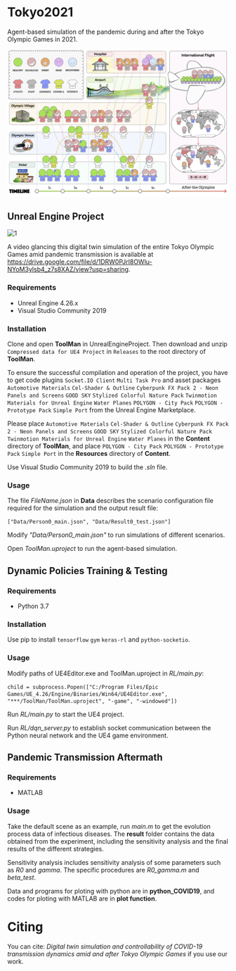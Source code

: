 # Tokyo2021
Agent-based simulation of the pandemic during and after the Tokyo Olympic Games in 2021.

![1](./Images/Fig1.jpg)

## Unreal Engine Project

![1](./Images/Tokyo.jpg)

A video glancing this digital twin simulation of the entire Tokyo Olympic Games amid pandemic transmission is available at https://drive.google.com/file/d/1DRW0PJrI8OWlu-NYoM3ylsb4_z7s8XAZ/view?usp=sharing.
### Requirements

* Unreal Engine 4.26.x
* Visual Studio Community 2019

### Installation

Clone and open **ToolMan** in UnrealEngineProject. Then download and unzip `Compressed data for UE4 Project` in `Releases` to the root directory of **ToolMan**.

To ensure the successful compilation and operation of the project, you have to get code plugins `Socket.IO Client`  `Multi Task Pro` and asset packages `Automotive Materials` `Cel-Shader & Outline` `Cyberpunk FX Pack 2 - Neon Panels and Screens` `GOOD SKY` `Stylized Colorful Nature Pack` `Twinmotion Materials for Unreal Engine` `Water Planes`  `POLYGON - City Pack` `POLYGON - Prototype Pack` `Simple Port` from the Unreal Engine Marketplace. 

Please place `Automotive Materials` `Cel-Shader & Outline` `Cyberpunk FX Pack 2 - Neon Panels and Screens` `GOOD SKY` `Stylized Colorful Nature Pack` `Twinmotion Materials for Unreal Engine` `Water Planes` in the **Content** directory of **ToolMan**, and place `POLYGON - City Pack` `POLYGON - Prototype Pack` `Simple Port` in the **Resources** directory of **Content**.

Use Visual Studio Community 2019 to build the _.sln_ file.

### Usage

The file *FileName.json* in **Data** describes the scenario configuration file required for the simulation and the output result file:
<pre>
<code>["Data/Person0_main.json", "Data/Result0_test.json"]</code>
</pre>

Modify *"Data/Person0_main.json"* to run simulations of different scenarios.

Open *ToolMan.uproject* to run the agent-based simulation.


## Dynamic Policies Training & Testing
### Requirements

* Python 3.7

### Installation

Use pip to install `tensorflow` `gym` `keras-rl` and `python-socketio`.

### Usage

Modify paths of UE4Editor.exe and ToolMan.uproject in *RL/main.py*:

<pre>
<code>child = subprocess.Popen(["C:/Program Files/Epic Games/UE_4.26/Engine/Binaries/Win64/UE4Editor.exe", "***/ToolMan/ToolMan.uproject", "-game", "-windowed"])</code>
</pre>

Run *RL/main.py* to start the UE4 project.

Run *RL/dqn_server.py* to establish socket communication between the Python neural network and the UE4 game environment.

## Pandemic Transmission Aftermath
### Requirements

* MATLAB
### Usage

Take the default scene as an example, run *main.m* to get the evolution process data of infectious diseases. The **result** folder contains the data obtained from the experiment, including the sensitivity analysis and the final results of the different strategies.

Sensitivity analysis includes sensitivity analysis of some parameters such as *R0* and *gamma*. The specific procedures are *R0_gamma.m* and *beta_test*.

Data and programs for ploting with python are in **python_COVID19**, and codes for ploting with MATLAB are in **plot function**.

# Citing

You can cite: 
<cite>
Digital twin simulation and controllability of COVID-19 transmission dynamics amid and after Tokyo Olympic Games
</cite>
if you use our work.

